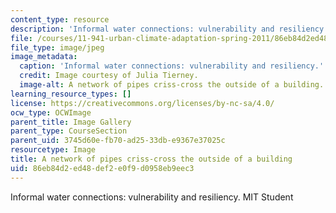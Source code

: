 ```yaml
---
content_type: resource
description: 'Informal water connections: vulnerability and resiliency. MIT Student'
file: /courses/11-941-urban-climate-adaptation-spring-2011/86eb84d2ed48def2e0f9d0958eb9eec3_pipes2.jpg
file_type: image/jpeg
image_metadata:
  caption: 'Informal water connections: vulnerability and resiliency.'
  credit: Image courtesy of Julia Tierney.
  image-alt: A network of pipes criss-cross the outside of a building.
learning_resource_types: []
license: https://creativecommons.org/licenses/by-nc-sa/4.0/
ocw_type: OCWImage
parent_title: Image Gallery
parent_type: CourseSection
parent_uid: 3745d60e-fb70-ad25-33db-e9367e37025c
resourcetype: Image
title: A network of pipes criss-cross the outside of a building
uid: 86eb84d2-ed48-def2-e0f9-d0958eb9eec3
---
```

Informal water connections: vulnerability and resiliency. MIT Student